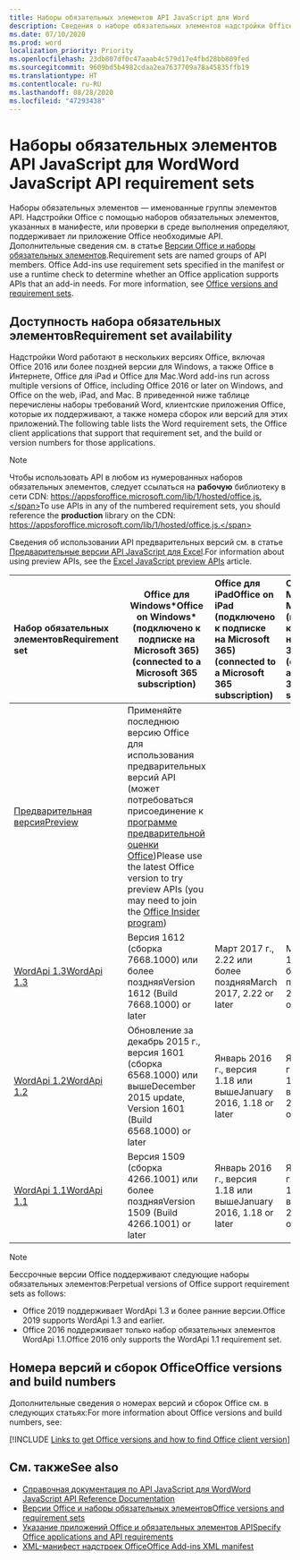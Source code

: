 ```yaml
---
title: Наборы обязательных элементов API JavaScript для Word
description: Сведения о наборе обязательных элементов надстройки Office для сборок Word.
ms.date: 07/10/2020
ms.prod: word
localization_priority: Priority
ms.openlocfilehash: 23db807df0c47aaab4c579d17e4fbd28bb809fed
ms.sourcegitcommit: 9609bd5b4982cdaa2ea7637709a78a45835ffb19
ms.translationtype: HT
ms.contentlocale: ru-RU
ms.lasthandoff: 08/28/2020
ms.locfileid: "47293438"
---
```

# <a name="word-javascript-api-requirement-sets"></a><span data-ttu-id="73085-103">Наборы обязательных элементов API JavaScript для Word</span><span class="sxs-lookup"><span data-stu-id="73085-103">Word JavaScript API requirement sets</span></span>

<span data-ttu-id="73085-p101">Наборы обязательных элементов — именованные группы элементов API. Надстройки Office с помощью наборов обязательных элементов, указанных в манифесте, или проверки в среде выполнения определяют, поддерживает ли приложение Office необходимые API. Дополнительные сведения см. в статье [Версии Office и наборы обязательных элементов](../../develop/office-versions-and-requirement-sets.md).</span><span class="sxs-lookup"><span data-stu-id="73085-p101">Requirement sets are named groups of API members. Office Add-ins use requirement sets specified in the manifest or use a runtime check to determine whether an Office application supports APIs that an add-in needs. For more information, see [Office versions and requirement sets](../../develop/office-versions-and-requirement-sets.md).</span></span>

## <a name="requirement-set-availability"></a><span data-ttu-id="73085-107">Доступность набора обязательных элементов</span><span class="sxs-lookup"><span data-stu-id="73085-107">Requirement set availability</span></span>

<span data-ttu-id="73085-108">Надстройки Word работают в нескольких версиях Office, включая Office 2016 или более поздней версии для Windows, а также Office в Интернете, Office для iPad и Office для Mac.</span><span class="sxs-lookup"><span data-stu-id="73085-108">Word add-ins run across multiple versions of Office, including Office 2016 or later on Windows, and Office on the web, iPad, and Mac.</span></span> <span data-ttu-id="73085-109">В приведенной ниже таблице перечислены наборы требований Word, клиентские приложения Office, которые их поддерживают, а также номера сборок или версий для этих приложений.</span><span class="sxs-lookup"><span data-stu-id="73085-109">The following table lists the Word requirement sets, the Office client applications that support that requirement set, and the build or version numbers for those applications.</span></span>

> [!NOTE]
> <span data-ttu-id="73085-110">Чтобы использовать API в любом из нумерованных наборов обязательных элементов, следует ссылаться на **рабочую** библиотеку в сети CDN: https://appsforoffice.microsoft.com/lib/1/hosted/office.js.</span><span class="sxs-lookup"><span data-stu-id="73085-110">To use APIs in any of the numbered requirement sets, you should reference the **production** library on the CDN: https://appsforoffice.microsoft.com/lib/1/hosted/office.js.</span></span>
>
> <span data-ttu-id="73085-111">Сведения об использовании API предварительных версий см. в статье [Предварительные версии API JavaScript для Excel](word-preview-apis.md).</span><span class="sxs-lookup"><span data-stu-id="73085-111">For information about using preview APIs, see the [Excel JavaScript preview APIs](word-preview-apis.md) article.</span></span>

|  <span data-ttu-id="73085-112">Набор обязательных элементов</span><span class="sxs-lookup"><span data-stu-id="73085-112">Requirement set</span></span>  |   <span data-ttu-id="73085-113">Office для Windows\*</span><span class="sxs-lookup"><span data-stu-id="73085-113">Office on Windows\*</span></span><br><span data-ttu-id="73085-114">(подключено к подписке на Microsoft 365)</span><span class="sxs-lookup"><span data-stu-id="73085-114">(connected to a Microsoft 365 subscription)</span></span>  |  <span data-ttu-id="73085-115">Office для iPad</span><span class="sxs-lookup"><span data-stu-id="73085-115">Office on iPad</span></span><br><span data-ttu-id="73085-116">(подключено к подписке на Microsoft 365)</span><span class="sxs-lookup"><span data-stu-id="73085-116">(connected to a Microsoft 365 subscription)</span></span>  |  <span data-ttu-id="73085-117">Office для Mac</span><span class="sxs-lookup"><span data-stu-id="73085-117">Office on Mac</span></span><br><span data-ttu-id="73085-118">(подключено к подписке на Microsoft 365)</span><span class="sxs-lookup"><span data-stu-id="73085-118">(connected to a Microsoft 365 subscription)</span></span>  | <span data-ttu-id="73085-119">Office в Интернете</span><span class="sxs-lookup"><span data-stu-id="73085-119">Office on the web</span></span>  |
|:-----|-----|:-----|:-----|:-----|
| [<span data-ttu-id="73085-120">Предварительная версия</span><span class="sxs-lookup"><span data-stu-id="73085-120">Preview</span></span>](word-preview-apis.md) | <span data-ttu-id="73085-121">Применяйте последнюю версию Office для использования предварительных версий API (может потребоваться присоединение к [программе предварительной оценки Office](https://insider.office.com))</span><span class="sxs-lookup"><span data-stu-id="73085-121">Please use the latest Office version to try preview APIs (you may need to join the [Office Insider program](https://insider.office.com))</span></span> |
| [<span data-ttu-id="73085-122">WordApi 1.3</span><span class="sxs-lookup"><span data-stu-id="73085-122">WordApi 1.3</span></span>](word-api-1-3-requirement-set.md) | <span data-ttu-id="73085-123">Версия 1612 (сборка 7668.1000) или более поздняя</span><span class="sxs-lookup"><span data-stu-id="73085-123">Version 1612 (Build 7668.1000) or later</span></span>| <span data-ttu-id="73085-124">Март 2017 г., 2.22 или более поздняя</span><span class="sxs-lookup"><span data-stu-id="73085-124">March 2017, 2.22 or later</span></span> | <span data-ttu-id="73085-125">Март 2017 г., 15.32 или более поздняя</span><span class="sxs-lookup"><span data-stu-id="73085-125">March 2017, 15.32 or later</span></span>| <span data-ttu-id="73085-126">Март 2017 г.</span><span class="sxs-lookup"><span data-stu-id="73085-126">March 2017</span></span> |
| [<span data-ttu-id="73085-127">WordApi 1.2</span><span class="sxs-lookup"><span data-stu-id="73085-127">WordApi 1.2</span></span>](word-api-1-2-requirement-set.md) | <span data-ttu-id="73085-128">Обновление за декабрь 2015 г., версия 1601 (сборка 6568.1000) или выше</span><span class="sxs-lookup"><span data-stu-id="73085-128">December 2015 update, Version 1601 (Build 6568.1000) or later</span></span> | <span data-ttu-id="73085-129">Январь 2016 г., версия 1.18 или выше</span><span class="sxs-lookup"><span data-stu-id="73085-129">January 2016, 1.18 or later</span></span> | <span data-ttu-id="73085-130">Январь 2016 г., версия 15.19 или выше</span><span class="sxs-lookup"><span data-stu-id="73085-130">January 2016, 15.19 or later</span></span>| <span data-ttu-id="73085-131">Сентябрь 2016 г.</span><span class="sxs-lookup"><span data-stu-id="73085-131">September 2016</span></span> |
| [<span data-ttu-id="73085-132">WordApi 1.1</span><span class="sxs-lookup"><span data-stu-id="73085-132">WordApi 1.1</span></span>](word-api-1-1-requirement-set.md) | <span data-ttu-id="73085-133">Версия 1509 (сборка 4266.1001) или более поздняя</span><span class="sxs-lookup"><span data-stu-id="73085-133">Version 1509 (Build 4266.1001) or later</span></span>| <span data-ttu-id="73085-134">Январь 2016 г., версия 1.18 или выше</span><span class="sxs-lookup"><span data-stu-id="73085-134">January 2016, 1.18 or later</span></span> | <span data-ttu-id="73085-135">Январь 2016 г., версия 15.19 или выше</span><span class="sxs-lookup"><span data-stu-id="73085-135">January 2016, 15.19 or later</span></span>| <span data-ttu-id="73085-136">Сентябрь 2016 г.</span><span class="sxs-lookup"><span data-stu-id="73085-136">September 2016</span></span> |

> [!NOTE]
> <span data-ttu-id="73085-137">Бессрочные версии Office поддерживают следующие наборы обязательных элементов:</span><span class="sxs-lookup"><span data-stu-id="73085-137">Perpetual versions of Office support requirement sets as follows:</span></span>
>
> - <span data-ttu-id="73085-138">Office 2019 поддерживает WordApi 1.3 и более ранние версии.</span><span class="sxs-lookup"><span data-stu-id="73085-138">Office 2019 supports WordApi 1.3 and earlier.</span></span>
> - <span data-ttu-id="73085-139">Office 2016 поддерживает только набор обязательных элементов WordApi 1.1.</span><span class="sxs-lookup"><span data-stu-id="73085-139">Office 2016 only supports the WordApi 1.1 requirement set.</span></span>

## <a name="office-versions-and-build-numbers"></a><span data-ttu-id="73085-140">Номера версий и сборок Office</span><span class="sxs-lookup"><span data-stu-id="73085-140">Office versions and build numbers</span></span>

<span data-ttu-id="73085-141">Дополнительные сведения о номерах версий и сборок Office см. в следующих статьях:</span><span class="sxs-lookup"><span data-stu-id="73085-141">For more information about Office versions and build numbers, see:</span></span>

[!INCLUDE [Links to get Office versions and how to find Office client version](../../includes/links-get-office-versions-builds.md)]

## <a name="see-also"></a><span data-ttu-id="73085-142">См. также</span><span class="sxs-lookup"><span data-stu-id="73085-142">See also</span></span>

- [<span data-ttu-id="73085-143">Справочная документация по API JavaScript для Word</span><span class="sxs-lookup"><span data-stu-id="73085-143">Word JavaScript API Reference Documentation</span></span>](/javascript/api/word)
- [<span data-ttu-id="73085-144">Версии Office и наборы обязательных элементов</span><span class="sxs-lookup"><span data-stu-id="73085-144">Office versions and requirement sets</span></span>](../../develop/office-versions-and-requirement-sets.md)
- [<span data-ttu-id="73085-145">Указание приложений Office и обязательных элементов API</span><span class="sxs-lookup"><span data-stu-id="73085-145">Specify Office applications and API requirements</span></span>](../../develop/specify-office-hosts-and-api-requirements.md)
- [<span data-ttu-id="73085-146">XML-манифест надстроек Office</span><span class="sxs-lookup"><span data-stu-id="73085-146">Office Add-ins XML manifest</span></span>](../../develop/add-in-manifests.md)
